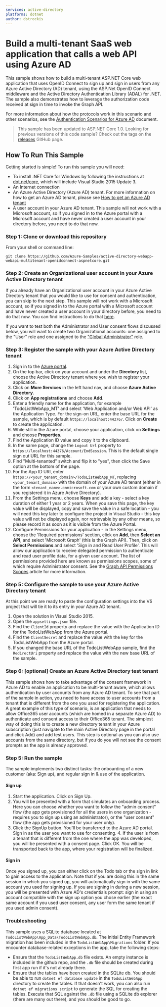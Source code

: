 ```yaml
---
services: active-directory
platforms: dotnet
author: dstrockis
---
```


# Build a multi-tenant SaaS web application that calls a web API using Azure AD

This sample shows how to build a multi-tenant ASP.NET Core web application that uses OpenID Connect to sign up and sign in users from any Azure Active Directory (AD) tenant, using the ASP.Net OpenID Connect middleware and the Active Directory Authentication Library (ADAL) for .NET. The sample also demonstrates how to leverage the authorization code received at sign in time to invoke the Graph API.

For more information about how the protocols work in this scenario and other scenarios, see the [Authentication Scenarios for Azure AD](https://azure.microsoft.com/documentation/articles/active-directory-authentication-scenarios/) document.

> This sample has been updated to ASP.NET Core 1.0.  Looking for previous versions of this code sample? Check out the tags on the [releases](../../releases) GitHub page.

## How To Run This Sample

Getting started is simple!  To run this sample you will need:
- To install .NET Core for Windows by following the instructions at [dot.net/core](https://dot.net/core), which will include Visual Studio 2015 Update 3.
- An Internet connection
- An Azure Active Directory (Azure AD) tenant. For more information on how to get an Azure AD tenant, please see [How to get an Azure AD tenant](https://azure.microsoft.com/en-us/documentation/articles/active-directory-howto-tenant/) 
- A user account in your Azure AD tenant. This sample will not work with a Microsoft account, so if you signed in to the Azure portal with a Microsoft account and have never created a user account in your directory before, you need to do that now.

### Step 1:  Clone or download this repository

From your shell or command line:

`git clone https://github.com/Azure-Samples/active-directory-webapp-webapi-multitenant-openidconnect-aspnetcore.git`

### Step 2:  Create an Organizational user account in your Azure Active Directory tenant

If you already have an Organizational user account in your Azure Active Directory tenant that you would like to use for consent and authentication, you can skip to the next step.  This sample will not work with a Microsoft account, so if you signed in to the Azure portal with a Microsoft account and have never created a user account in your directory before, you need to do that now. You can find instructions to do that [here](http://www.cloudidentity.com/blog/2013/12/11/setting-up-an-asp-net-project-with-organizational-authentication-requires-an-organizational-account/). 

If you want to test both the Administrator and User consent flows discussed below, you will want to create two Organizational accounts: one assigned to the "User" role and one assigned to the ["Global Administrator"](https://azure.microsoft.com/documentation/articles/active-directory-assign-admin-roles/) role.

### Step 3:  Register the sample with your Azure Active Directory tenant

1. Sign in to the [Azure portal](https://portal.azure.com).
2. On the top bar, click on your account and under the **Directory** list, choose the Active Directory tenant where you wish to register your application.
3. Click on **More Services** in the left hand nav, and choose **Azure Active Directory**.
4. Click on **App registrations** and choose **Add**.
5. Enter a friendly name for the application, for example 'TodoListWebApp_MT' and select 'Web Application and/or Web API' as the Application Type. For the sign-on URL, enter the base URL for the sample, which is by default `https://localhost:44376/`. Click on **Create** to create the application.
6. While still in the Azure portal, choose your application, click on **Settings** and choose **Properties**.
7. Find the Application ID value and copy it to the clipboard.
8. In the same page, change the `Logout Url` property to `https://localhost:44376/Account/EndSession`.  This is the default single sign out URL for this sample.
9. Find "Multi-tenanted" switch and flip it to "yes", then click the Save option at the bottom of the page.
10. For the App ID URI, enter `https://<your_tenant_domain>/TodoListWebApp_MT`, replacing `<your_tenant_domain>` with the domain of your Azure AD tenant (either in the form `<tenant_name>.onmicrosoft.com` or your own custom domain if you registered it in Azure Active Directory). 
11. From the Settings menu, choose **Keys** and add a key - select a key duration of either 1 year or 2 years. When you save this page, the key value will be displayed, copy and save the value in a safe location - you will need this key later to configure the project in Visual Studio - this key value will not be displayed again, nor retrievable by any other means, so please record it as soon as it is visible from the Azure Portal.
12. Configure Permissions for your application - in the Settings menu, choose the 'Required permissions' section, click on **Add**, then **Select an API**, and select 'Microsoft Graph' (this is the Graph API). Then, click on  **Select Permissions** and select 'Sign in and Read User Profile'. This will allow our application to receive delegated permission to authenticate and read user profile data, for a given user account. The list of permissions provided here are known as permissions scopes, some of which require Administrator consent. See the [Graph API Permissions Scopes](https://msdn.microsoft.com/Library/Azure/Ad/Graph/api/graph-api-permission-scopes) article for more information.

### Step 5:  Configure the sample to use your Azure Active Directory tenant

At this point we are ready to paste the configuration settings into the VS project that will tie it to its entry in your Azure AD tenant. 

1. Open the solution in Visual Studio 2015.
2. Open the `appsettings.json` file.
4. Find the `ClientId` property and replace the value with the Application ID for the TodoListWebApp from the Azure portal.
5. Find the `ClientSecret` and replace the value with the key for the TodoListWebApp from the Azure portal.
6. If you changed the base URL of the TodoListWebApp sample, find the `RedirectUri` property and replace the value with the new base URL of the sample.

### Step 6:  [optional] Create an Azure Active Directory test tenant 

This sample shows how to take advantage of the consent framework in Azure AD to enable an application to be multi-tenant aware, which allows authentication by user accounts from any Azure AD tenant. To see that part of the sample in action, you need to have access to user accounts from a tenant that is different from the one you used for registering the application. A great example of this type of scenario, is an application that needs to allow Office365 user accounts (which are homed in a separate Azure AD) to authenticate and consent access to their Office365 tenant. The simplest way of doing this is to create a new directory tenant in your Azure subscription (just navigate to the main Active Directory page in the portal and click Add) and add test users.
This step is optional as you can also use accounts from the same directory, but if you do you will not see the consent prompts as the app is already approved. 

### Step 5:  Run the sample

The sample implements two distinct tasks: the onboarding of a new customer (aka: Sign up), and regular sign in & use of the application.

####  Sign up
1. Start the application. Click on Sign Up.
2. You will be presented with a form that simulates an onboarding process. Here you can choose whether you want to follow the "admin consent" flow (the app gets provisioned for all the users in one organization - requires you to sign up using an administrator), or the "user consent" flow (the app gets provisioned for your user only).
3. Click the SignUp button. You'll be transferred to the Azure AD portal. Sign in as the user you want to use for consenting. 4. If the user is from a tenant that is different from the one where the app was developed, you will be presented with a consent page. Click OK. You will be transported back to the app, where your registration will be finalized.

####  Sign in
Once you signed up, you can either click on the Todo tab or the sign in link to gain access to the application. Note that if you are doing this in the same session in which you signed up, you will automatically sign in with the same account you used for signing up. If you are signing in during a new session, you will be presented with Azure AD's credentials prompt: sign in using an account compatible with the sign up option you chose earlier (the exact same account if you used user consent, any user form the same tenant if you used admin consent).

### Troubleshooting

This sample uses a SQLite database located at `TodoListWebApp\App_Data\TodoListWebApp.db`.  The initial Entity Framework migration has been included in the `TodoListWebApp\Migrations` folder.  If you encounter database-related exceptions in the app, take the following steps:

- Ensure that the `TodoListWebApp.db` file exists.  An empty instance is included in the github repo, and the `.db` file should be created during first app run if it's not already there.
- Ensure that the tables have been created in the SQLite db.  You should be able to run `dotnet ef database update` in the `TodoListWebApp` directory to create the tables.  If that doesn't work, you can also run `dotnet ef migrations script` to generate the SQL for creating the tables.  Execute that SQL against the `.db` file using a SQLite db explorer (there are many out there), and you should be good to go.